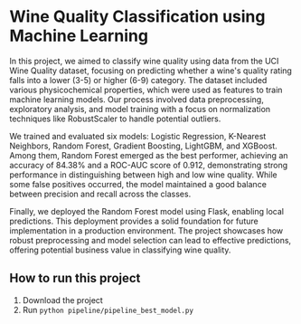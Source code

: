 # Wine Quality Classification using Machine Learning
In this project, we aimed to classify wine quality using data from the UCI Wine Quality dataset, focusing on predicting whether a wine's quality rating falls into a lower (3-5) or higher (6-9) category. The dataset included various physicochemical properties, which were used as features to train machine learning models. Our process involved data preprocessing, exploratory analysis, and model training with a focus on normalization techniques like RobustScaler to handle potential outliers.

We trained and evaluated six models: Logistic Regression, K-Nearest Neighbors, Random Forest, Gradient Boosting, LightGBM, and XGBoost. Among them, Random Forest emerged as the best performer, achieving an accuracy of 84.38% and a ROC-AUC score of 0.912, demonstrating strong performance in distinguishing between high and low wine quality. While some false positives occurred, the model maintained a good balance between precision and recall across the classes.

Finally, we deployed the Random Forest model using Flask, enabling local predictions. This deployment provides a solid foundation for future implementation in a production environment. The project showcases how robust preprocessing and model selection can lead to effective predictions, offering potential business value in classifying wine quality.

## How to run this project
1. Download the project
2. Run ``python pipeline/pipeline_best_model.py ``

